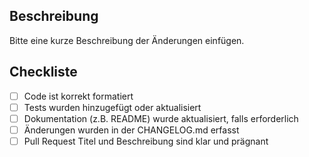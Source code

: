 ## Beschreibung  
  
Bitte eine kurze Beschreibung der Änderungen einfügen.  
  
## Checkliste  
  
- [ ] Code ist korrekt formatiert  
- [ ] Tests wurden hinzugefügt oder aktualisiert  
- [ ] Dokumentation (z.B. README) wurde aktualisiert, falls erforderlich  
- [ ] Änderungen wurden in der CHANGELOG.md erfasst  
- [ ] Pull Request Titel und Beschreibung sind klar und prägnant 